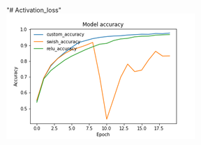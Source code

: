 "# Activation_loss" 
![alt text](https://github.com/justinkwan1216/Activation_loss/blob/master/accuracy.png)
